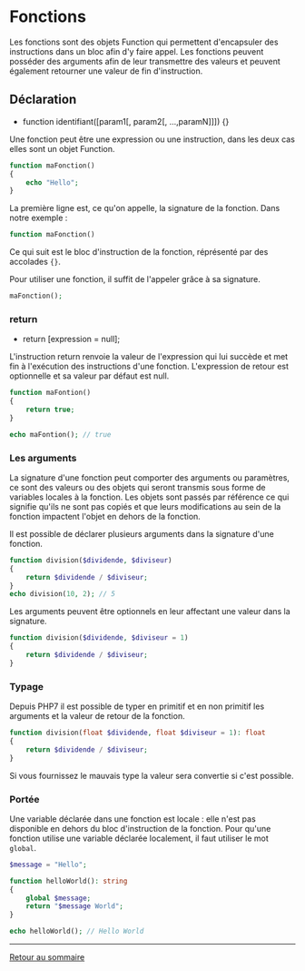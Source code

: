 # Fonctions

Les fonctions sont des objets Function qui permettent d'encapsuler des instructions dans un bloc afin d'y faire appel. Les fonctions peuvent posséder des arguments afin de leur transmettre des valeurs et peuvent également retourner une valeur de fin d'instruction.

## Déclaration

-   function identifiant([param1[, param2[, ...,paramN]]]) {}

Une fonction peut être une expression ou une instruction, dans les deux cas elles sont un objet Function.

```php
function maFonction()
{
    echo "Hello";
}
```

La première ligne est, ce qu'on appelle, la signature de la fonction. Dans notre exemple :

```php
function maFonction()
```

Ce qui suit est le bloc d'instruction de la fonction, réprésenté par des accolades `{}`.

Pour utiliser une fonction, il suffit de l'appeler grâce à sa signature.

```php
maFonction();
```

### return

-   return [expression = null];

L'instruction return renvoie la valeur de l'expression qui lui succède et met fin à l'exécution des instructions d'une fonction. L'expression de retour est optionnelle et sa valeur par défaut est null.

```php
function maFontion()
{
    return true;
}

echo maFontion(); // true
```

### Les arguments

La signature d'une fonction peut comporter des arguments ou paramètres, ce sont des valeurs ou des objets qui seront transmis sous forme de variables locales à la fonction. Les objets sont passés par référence ce qui signifie qu'ils ne sont pas copiés et que leurs modifications au sein de la fonction impactent l'objet en dehors de la fonction.

Il est possible de déclarer plusieurs arguments dans la signature d'une fonction.

```php
function division($dividende, $diviseur)
{
    return $dividende / $diviseur;
}
echo division(10, 2); // 5
```

Les arguments peuvent être optionnels en leur affectant une valeur dans la signature.

```php
function division($dividende, $diviseur = 1)
{
    return $dividende / $diviseur;
}
```

### Typage

Depuis PHP7 il est possible de typer en primitif et en non primitif les arguments et la valeur de retour de la fonction.

```php
function division(float $dividende, float $diviseur = 1): float
{
    return $dividende / $diviseur;
}
```

Si vous fournissez le mauvais type la valeur sera convertie si c'est possible.

### Portée

Une variable déclarée dans une fonction est locale : elle n'est pas disponible en dehors du bloc d'instruction de la fonction. Pour qu'une fonction utilise une variable déclarée localement, il faut utiliser le mot `global`.

```php
$message = "Hello";

function helloWorld(): string
{
    global $message;
    return "$message World";
}

echo helloWorld(); // Hello World
```

----------

[Retour au sommaire](00_sommaire.md)